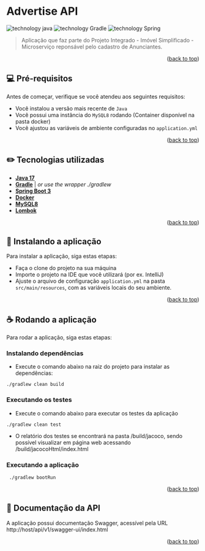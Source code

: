 # Advertise API

![technology java](https://img.shields.io/badge/technology-Java-blue.svg)
![technology Gradle](https://img.shields.io/badge/technology-Gradle-blue.svg)
![technology Spring](https://img.shields.io/badge/technology-SpringBoot-green.svg)

> Aplicação que faz parte do Projeto Integrado - Imóvel Simplificado -
> Microserviço reponsável pelo cadastro de Anunciantes.

<p align="right">(<a href="#top">back to top</a>)</p>

## 💻 Pré-requisitos

Antes de começar, verifique se você atendeu aos seguintes requisitos:
<!---Estes são apenas requisitos de exemplo. Adicionar, duplicar ou remover conforme necessário--->

* Você instalou a versão mais recente de `Java`
* Você possui uma instância do `MySQL8` rodando (Container disponível na pasta docker)
* Você ajustou as variáveis de ambiente configuradas no `application.yml`

<p align="right">(<a href="#top">back to top</a>)</p>

<!-- TECHNOLOGIES -->

## :pencil2: Tecnologias utilizadas

* [**Java 17**](https://www.java.com/pt-BR/)
* [**Gradle**](https://docs.gradle.org/current/userguide/userguide.html) | _or use the wrapper ./gradlew_
* [**Spring Boot 3**](https://spring.io/)
* [**Docker**](https://docs.docker.com/docker-for-mac/install/#download-docker-for-mac)
* [**MySQL8**](https://www.mysql.com/)
* [**Lombok**](https://projectlombok.org/)

<p align="right">(<a href="#top">back to top</a>)</p>

## 🚀 Instalando a aplicação

Para instalar a aplicação, siga estas etapas:

- Faça o clone do projeto na sua máquina
- Importe o projeto na IDE que você utilizará (por ex. IntelliJ)
- Ajuste o arquivo de configuração `application.yml` na pasta `src/main/resources`, com as variáveis locais do seu ambiente.

<p align="right">(<a href="#top">back to top</a>)</p>

## ☕ Rodando a aplicação

Para rodar a aplicação, siga estas etapas:

### Instalando dependências

- Execute o comando abaixo na raiz do projeto para instalar as dependências:

```properties
./gradlew clean build
```

### Executando os testes

- Execute o comando abaixo para executar os testes da aplicação

```properties
./gradlew clean test
```

- O relatório dos testes se encontrará na pasta /build/jacoco, sendo possível visualizar em página web acessando /build/jacocoHtml/index.html

### Executando a aplicação

```properties
 ./gradlew bootRun
```

<p align="right">(<a href="#top">back to top</a>)</p>

<!-- RESOURCES -->

## 📝 Documentação da API

A aplicação possui documentação Swagger, acessível pela URL http://host/api/v1/swagger-ui/index.html

<p align="right">(<a href="#top">back to top</a>)</p>